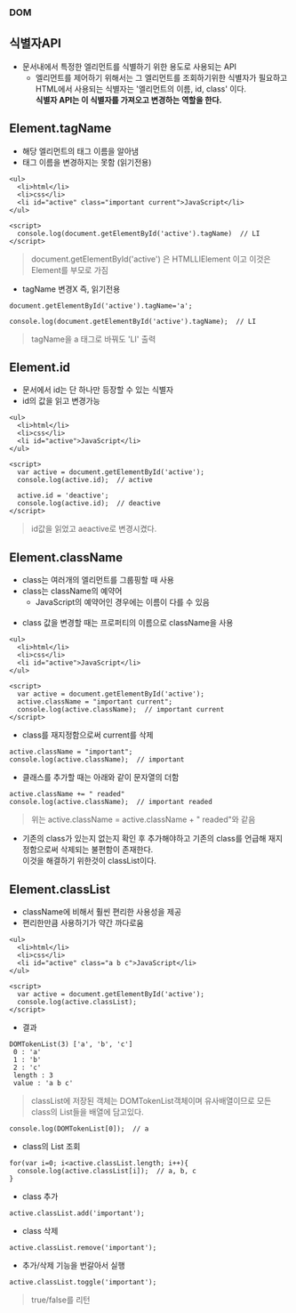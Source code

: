 ### DOM
## 식별자API
- 문서내에서 특정한 엘리먼트를 식별하기 위한 용도로 사용되는 API
  - 엘리먼트를 제어하기 위해서는 그 엘리먼트를 조회하기위한 식별자가 필요하고<br/>HTML에서 사용되는 식별자는 '엘리먼트의 이름, id, class' 이다.<br/>__식별자 API는 이 식별자를 가져오고 변경하는 역할을 한다.__


## Element.tagName
- 해당 엘리먼트의 태그 이름을 알아냄
- 태그 이름을 변경하지는 못함 (읽기전용)
```
<ul>
  <li>html</li>
  <li>css</li>
  <li id="active" class="important current">JavaScript</li>
</ul>

<script>
  console.log(document.getElementById('active').tagName)  // LI
</script>
```
> document.getElementById('active') 은 HTMLLIElement 이고 이것은 Element를 부모로 가짐

- tagName 변경X 즉, 읽기전용
```
document.getElementById('active').tagName='a';

console.log(document.getElementById('active').tagName);  // LI
```
> tagName을 a 태그로 바꿔도 'LI' 출력  


## Element.id
- 문서에서 id는 단 하나만 등장할 수 있는 식별자
- id의 값을 읽고 변경가능
```
<ul>
  <li>html</li>
  <li>css</li>
  <li id="active">JavaScript</li>
</ul>

<script>
  var active = document.getElementById('active');
  console.log(active.id);  // active
  
  active.id = 'deactive';
  console.log(active.id);  // deactive
</script>
```
> id값을 읽었고 aeactive로 변경시켰다.


## Element.className
- class는 여러개의 엘리먼트를 그룹핑할 때 사용
- class는 className의 예약어
  - JavaScript의 예약어인 경우에는 이름이 다를 수 있음
<br/><br/>
- class 값을 변경할 때는 프로퍼티의 이름으로 className을 사용
```
<ul>
  <li>html</li>
  <li>css</li>
  <li id="active">JavaScript</li>
</ul>

<script>
  var active = document.getElementById('active');
  active.className = "important current";
  console.log(active.className);  // important current
</script>
```

- class를 재지정함으로써 current를 삭제
```
active.className = "important";
console.log(active.className);  // important
```

- 클래스를 추가할 때는 아래와 같이 문자열의 더함
```
active.className += " readed"
console.log(active.className);  // important readed
```
> 위는 active.className = active.className + " readed"와 같음

- 기존의 class가 있는지 없는지 확인 후 추가해야하고 기존의 class를 언급해 재지정함으로써 삭제되는 불편함이 존재한다.<br/>이것을 해결하기 위한것이 classList이다.


## Element.classList
- className에 비해서 훨씬 편리한 사용성을 제공
- 편리한만큼 사용하기가 약간 까다로움
```
<ul>
  <li>html</li>
  <li>css</li>
  <li id="active" class="a b c">JavaScript</li>
</ul>

<script>
  var active = document.getElementById('active');
  console.log(active.classList);
</script>
```
- 결과
```
DOMTokenList(3) ['a', 'b', 'c']
 0 : 'a'
 1 : 'b'
 2 : 'c'
 length : 3
 value : 'a b c'
```
> classList에 저장된 객체는 DOMTokenList객체이며 유사배열이므로 모든 class의 List들을 배열에 담고있다.

```
console.log(DOMTokenList[0]);  // a
```

- class의 List 조회
```
for(var i=0; i<active.classList.length; i++){
  console.log(active.classList[i]);  // a, b, c
}
```

- class 추가
```
active.classList.add('important');
```

- class 삭제
```
active.classList.remove('important');
```

- 추가\/삭제 기능을 번갈아서 실행
```
active.classList.toggle('important');
```
> true\/false를 리턴
